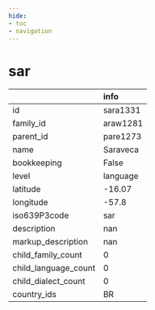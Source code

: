```yaml
---
hide:
- toc
- navigation
---
```

# sar
|                      | info     |
|:---------------------|:---------|
| id                   | sara1331 |
| family_id            | araw1281 |
| parent_id            | pare1273 |
| name                 | Saraveca |
| bookkeeping          | False    |
| level                | language |
| latitude             | -16.07   |
| longitude            | -57.8    |
| iso639P3code         | sar      |
| description          | nan      |
| markup_description   | nan      |
| child_family_count   | 0        |
| child_language_count | 0        |
| child_dialect_count  | 0        |
| country_ids          | BR       |